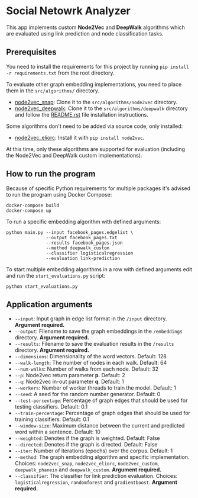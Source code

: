 # Social Netowrk Analyzer

This app implements custom **Node2Vec** and **DeepWalk** algorithms which are evaluated using link prediction and node classification tasks.

## Prerequisites

You need to install the requirements for this project by running `pip install -r requirements.txt` from the root directory.

To evaluate other graph embedding implementations, you need to place them in the `src/algorithms/` directory.
* [node2vec_snap](https://github.com/aditya-grover/node2vec): Clone it to the `src/algorithms/node2vec` directory.
* [node2vec_deepwalk](https://github.com/phanein/deepwalk): Clone it to the `src/algorithms/deepwalk` directory and follow the [README.rst](https://github.com/phanein/deepwalk#installation) file installation instructions.

Some algorithms don't need to be added via source code, only installed:
* [node2vec_eliorc](https://github.com/eliorc/node2vec): Install it with `pip install node2vec`.

At this time, only these algorithms are supported for evaluation (including the Node2Vec and DeepWalk custom implementations).

## How to run the program

Because of specific Python requirements for multiple packages it's advised to run the program using Docker Compose:

```shell
docker-compose build
docker-compose up
```

To run a specific embedding algorithm with defined arguments:

```shell
python main.py --input facebook_pages.edgelist \
               --output facebook_pages.txt
               --results facebook_pages.json
               --method deepwalk_custom
               --classifier logisticalregression
               --evaluation link-prediction
```

To start multiple embedding algorithms in a row with defined arguments edit and run the `start_evaluations.py` script:

```shell
python start_evaluations.py
```

## Application arguments

* `--input`: Input graph in edge list format in the `/input` directory. **Argument required.**
* `--output`: Filename to save the graph embeddings in the `/embeddings` directory. **Argument required.**
* `--results`: Filename to save the evaluation results in the `/results` directory. **Argument required.**
* `--dimensions`: Dimensionality of the word vectors. Default: 128
* `--walk-length`: The number of nodes in each walk. Default: 64
* `--num-walks`: Number of walks from each node. Default: 32
* `--p`: Node2vec return parameter **p**. Default: 2
* `--q`: Node2vec in-out parameter **q**. Default: 1
* `--workers`: Number of worker threads to train the model. Default: 1
* `--seed`: A seed for the random number generator. Default: 0
* `--test-percentage`: Percentage of graph edges that should be used for testing classifiers. Default: 0.1
* `--train-percentage`: Percentage of graph edges that should be used for training classifiers. Default: 0.1
* `--window-size`: Maximum distance between the current and predicted word within a sentence. Default: 10
* `--weighted`: Denotes if the graph is weighted. Default: False
* `--directed`: Denotes if the graph is directed. Default: False
* `--iter`: Number of iterations (epochs) over the corpus. Default: 1
* `--method`: The graph embedding algorithm and specific implementation. Choices: `node2vec_snap`, `node2vec_eliorc`, `node2vec_custom`,  `deepwalk_phanein` and `deepwalk_custom`. **Argument required.**
* `--classifier`: The classifier for link prediction evaluation. Choices: `logisticalregression`,  `randomforest` and `gradientboost`. **Argument required.**
